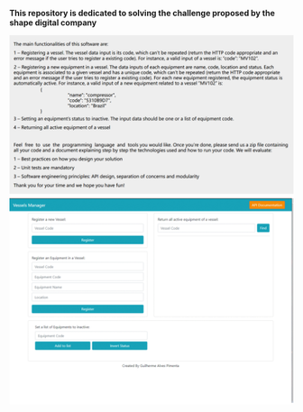 **This repository is dedicated to solving the challenge proposed by the shape digital company**


<img src = "utils/hard-skills-assignment-shape.PNG">
<img src = "utils/gif-frontend2.gif">
